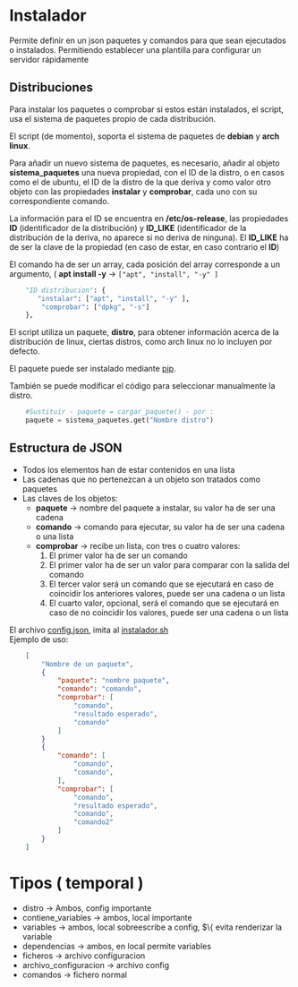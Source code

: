 # Instalador 
Permite definir en un json paquetes y comandos para que sean ejecutados o instalados. Permitiendo establecer una plantilla para configurar un servidor rápidamente

## Distribuciones
Para instalar los paquetes o comprobar si estos están instalados, el script, usa el sistema de paquetes propio de cada distribución. 

El script (de momento), soporta el sistema de paquetes de **debian** y **arch linux**. 

Para añadir un nuevo sistema de paquetes, es necesario,  añadir al objeto **sistema_paquetes** una nueva propiedad, con el ID de la distro, o en casos como el de ubuntu, el ID de la distro de la que deriva y como valor otro objeto con las propiedades **instalar** y **comprobar**, cada uno con su correspondiente comando. 

La información para el ID se encuentra en **/etc/os-release**, las propiedades **ID** (identificador de la distribución) y **ID_LIKE** (identificador de la distribución de la deriva, no aparece si no deriva de ninguna). El **ID_LIKE** ha de ser la clave de la propiedad (en caso de estar, en caso contrario el **ID**)

El comando ha de ser un array, cada posición del array corresponde a un argumento, ( **apt install -y** -> `["apt", "install", "-y" ]`
```python
    "ID distribucion": {
       "instalar": ["apt", "install", "-y" ],
        "comprobar": ["dpkg", "-s"]
    },
```
El script utiliza un paquete, **distro**, para obtener información acerca de la distribución de linux, ciertas distros, como arch linux no lo incluyen por defecto. 

El paquete puede ser instalado mediante [pip](https://pip.pypa.io/en/stable/getting-started/).

También se puede modificar el código para seleccionar manualmente la distro.

```python
    #Sustituir - paquete = cargar_paquete() - por : 
    paquete = sistema_paquetes.get("Nombre distro")
```

## Estructura de JSON
* Todos los elementos han de estar contenidos en una lista
* Las cadenas que no pertenezcan a un objeto son tratados como paquetes
* Las claves de los objetos:
    * **paquete** -> nombre del paquete a instalar, su valor ha de ser una cadena
    * **comando** -> comando para ejecutar, su valor ha de ser una cadena o una lista
    * **comprobar** -> recibe un lista, con tres o cuatro valores:
        1. El primer valor ha de ser un comando
        2. El primer valor ha de ser un valor para comparar con la salida del comando
        3. El tercer valor será un comando que se ejecutará en caso de coincidir los anteriores valores, puede ser una cadena o un lista
        4. El cuarto valor, opcional, será el comando que se ejecutará en caso de no coincidir los valores, puede ser una cadena o un lista

El archivo [config.json](config.json), imita al [instalador.sh](../instalador/instalador.sh) \
Ejemplo de uso: 
```json
    [
        "Nombre de un paquete", 
        {
            "paquete": "nombre paquete",
            "comando": "comando",
            "comprobar": [
                "comando",
                "resultado esperado",
                "comando"
            ]
        }
        {
            "comando": [
                "comando",
                "comando",
            ],
            "comprobar": [
                "comando",
                "resultado esperado",
                "comando",
                "comando2"
            ]
        }
    ]
```


# Tipos ( temporal )
- distro -> Ambos, config importante
- contiene_variables -> ambos, local importante
- variables -> ambos, local sobreescribe a config, $\\{ evita renderizar la variable
- dependencias -> ambos, en local permite variables
- ficheros -> archivo configuracion
- archivo_configuracion -> archivo config
- comandos -> fichero normal